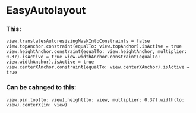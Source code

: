 # EasyAutolayout

### This:
`view.translatesAutoresizingMaskIntoConstraints = false
view.topAnchor.constraint(equalTo: view.topAnchor).isActive = true
view.heightAnchor.constraint(equalTo: view.heightAnchor, multiplier: 0.37).isActive = true
view.widthAnchor.constraint(equalTo: view.widthAnchor).isActive = true
view.centerXAnchor.constraint(equalTo: view.centerXAnchor).isActive = true`

### Can be cahnged to this:
`view.pin.top(to: view).height(to: view, multiplier: 0.37).width(to: view).centerX(in: view)`
